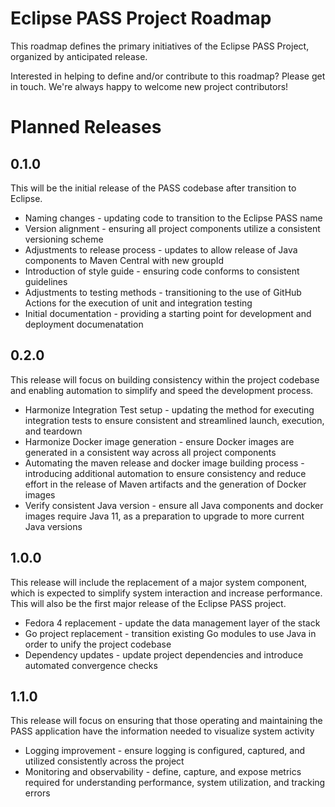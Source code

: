 # Eclipse PASS Project Roadmap

This roadmap defines the primary initiatives of the Eclipse PASS Project, organized by anticipated release.

Interested in helping to define and/or contribute to this roadmap? Please get in touch. We're always happy to welcome new project contributors!

# Planned Releases
## 0.1.0
This will be the initial release of the PASS codebase after transition to Eclipse.
* Naming changes - updating code to transition to the Eclipse PASS name
* Version alignment - ensuring all project components utilize a consistent versioning scheme
* Adjustments to release process - updates to allow release of Java components to Maven Central with new groupId
* Introduction of style guide - ensuring code conforms to consistent guidelines
* Adjustments to testing methods - transitioning to the use of GitHub Actions for the execution of unit and integration testing
* Initial documentation - providing a starting point for development and deployment documenatation

## 0.2.0
This release will focus on building consistency within the project codebase and enabling automation to simplify and speed the development process.
* Harmonize Integration Test setup - updating the method for executing integration tests to ensure consistent and streamlined launch, execution, and teardown
* Harmonize Docker image generation - ensure Docker images are generated in a consistent way across all project components
* Automating the maven release and docker image building process - introducing additional automation to ensure consistency and reduce effort in the release of Maven artifacts and the generation of Docker images
* Verify consistent Java version - ensure all Java components and docker images require Java 11, as a preparation to upgrade to more current Java versions

## 1.0.0
This release will include the replacement of a major system component, which is expected to simplify system interaction and increase performance. This will also be the first major release of the Eclipse PASS project.
* Fedora 4 replacement - update the data management layer of the stack
* Go project replacement - transition existing Go modules to use Java in order to unify the project codebase
* Dependency updates - update project dependencies and introduce automated convergence checks

## 1.1.0
This release will focus on ensuring that those operating and maintaining the PASS application have the information needed to visualize system activity
* Logging improvement - ensure logging is configured, captured, and utilized consistently across the project
* Monitoring and observability - define, capture, and expose metrics required for understanding performance, system utilization, and tracking errors
